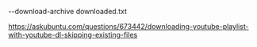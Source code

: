  --download-archive downloaded.txt
 
 https://askubuntu.com/questions/673442/downloading-youtube-playlist-with-youtube-dl-skipping-existing-files
